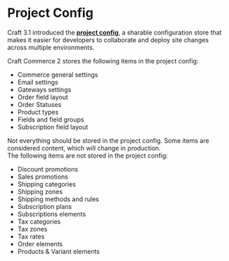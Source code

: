 # Project Config

Craft 3.1 introduced the [**project config**](https://docs.craftcms.com/v3/project-config.html), a sharable configuration store that makes it easier for developers to collaborate and deploy site changes across multiple environments.

Craft Commerce 2 stores the following items in the project config:

- Commerce general settings
- Email settings
- Gateways settings
- Order field layout
- Order Statuses
- Product types
- Fields and field groups
- Subscription field layout

Not everything should be stored in the project config. Some items are considered content, which will change in production.  
The following items are not stored in the project config:

- Discount promotions
- Sales promotions
- Shipping categories
- Shipping zones
- Shipping methods and rules
- Subscription plans
- Subscriptions elements 
- Tax categories
- Tax zones
- Tax rates
- Order elements
- Products & Variant elements